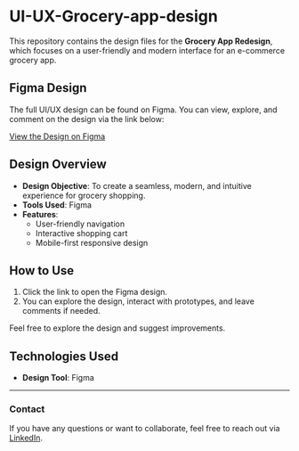# UI-UX-Grocery-app-design

This repository contains the design files for the **Grocery App Redesign**, which focuses on a user-friendly and modern interface for an e-commerce grocery app.

## Figma Design

The full UI/UX design can be found on Figma. You can view, explore, and comment on the design via the link below:

[View the Design on Figma](https://www.figma.com/design/dLI929HwqnMmBaXgypKOVT/Grocery-App-Redesign?node-id=0-1&node-type=canvas&t=bTv60LuXWdrnBRZg-0)

## Design Overview

- **Design Objective**: To create a seamless, modern, and intuitive experience for grocery shopping.
- **Tools Used**: Figma
- **Features**:
  - User-friendly navigation
  - Interactive shopping cart
  - Mobile-first responsive design

## How to Use

1. Click the link to open the Figma design.
2. You can explore the design, interact with prototypes, and leave comments if needed.

Feel free to explore the design and suggest improvements.

## Technologies Used

- **Design Tool**: Figma

---

### Contact

If you have any questions or want to collaborate, feel free to reach out via [LinkedIn](https://www.linkedin.com/in/gurkiran-kaur-0308081b5/).
